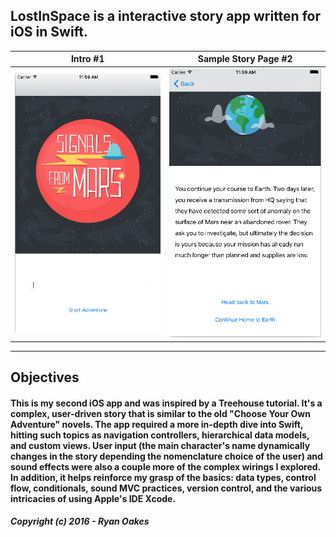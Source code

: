 ## **LostInSpace** is a interactive story app written for iOS in Swift.



Intro #1            |  Sample Story Page #2
:-------------------------:|:-------------------------:
![](LostInSpace/Assets.xcassets/1.png)  |  ![](LostInSpace/Assets.xcassets/2.png)

***



## Objectives

#### This is my second iOS app and was inspired by a Treehouse tutorial. It's a complex, user-driven story that is similar to the old "Choose Your Own Adventure" novels. The app required a more in-depth dive into Swift, hitting such topics as navigation controllers, hierarchical data models, and custom views. User input (the main character's name dynamically changes in the story depending the nomenclature choice of the user) and sound effects were also a couple more of the complex wirings I explored. In addition, it helps reinforce my grasp of the basics: data types, control flow, conditionals, sound MVC practices, version control, and the various intricacies of using Apple's **IDE Xcode**.


##### Copyright (c) 2016 - Ryan Oakes

